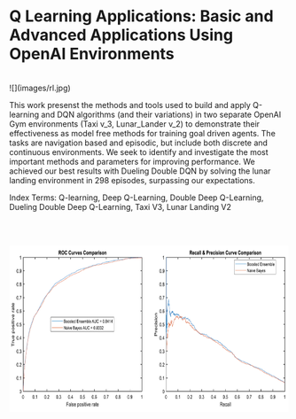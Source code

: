 # Q Learning Applications: Basic and Advanced Applications Using OpenAI Environments

<Br>
![](images/rl.jpg)
<br>
  
This work presenst the methods and tools used to build and apply Q-learning and DQN algorithms (and their variations) 
in two separate OpenAI Gym environments (Taxi v_3, Lunar_Lander v_2) to demonstrate their effectiveness as model 
free methods for training goal driven agents. The tasks are navigation based and episodic, but include both discrete 
and continuous environments. We seek to identify and investigate the most important methods and parameters for improving
performance. We achieved our best results with Dueling Double DQN by solving the lunar landing environment in 298 episodes, 
surpassing our expectations. 

Index Terms:  Q-learning, Deep Q-Learning, Double Deep Q-Learning, Dueling Double Deep Q-Learning, Taxi V3, Lunar Landing V2

<br><br>

<img src="https://github.com/tgalala/Loan-Defaults-Machine-Learning-2-Algorithm-Poster/blob/master/images/roc.png?raw=true" height="300">


